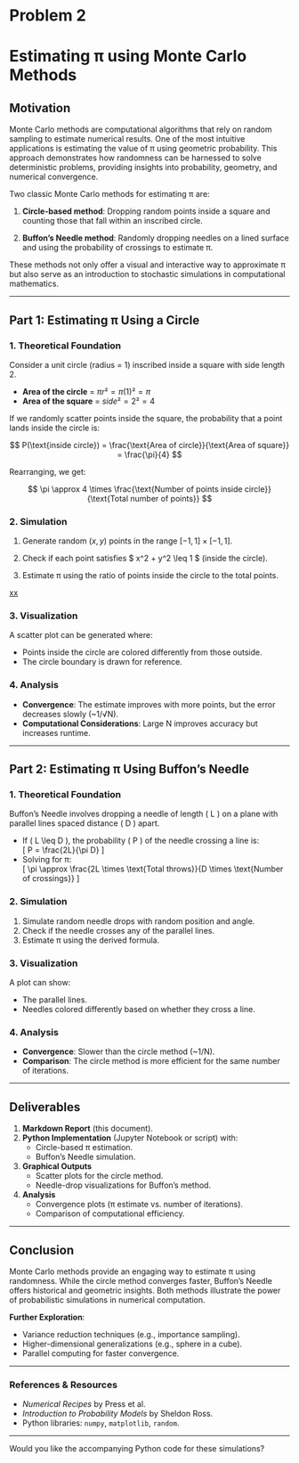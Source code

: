 # Problem 2

# **Estimating π using Monte Carlo Methods**

## **Motivation**

Monte Carlo methods are computational algorithms that rely on random sampling to estimate numerical results. One of the most intuitive applications is estimating the value of π using geometric probability. This approach demonstrates how randomness can be harnessed to solve deterministic problems, providing insights into probability, geometry, and numerical convergence.

Two classic Monte Carlo methods for estimating π are:

1. **Circle-based method**: Dropping random points inside a square and counting those that fall within an inscribed circle.

2. **Buffon’s Needle method**: Randomly dropping needles on a lined surface and using the probability of crossings to estimate π.

These methods not only offer a visual and interactive way to approximate π but also serve as an introduction to stochastic simulations in computational mathematics.

---

## **Part 1: Estimating π Using a Circle**

### **1. Theoretical Foundation**

Consider a unit circle (radius = 1) inscribed inside a square with side length 2.  

- **Area of the circle** = $πr² = π(1)² = π$  
- **Area of the square** = $side² = 2² = 4$  

If we randomly scatter points inside the square, the probability that a point lands inside the circle is: 

$$ P(\text{inside circle}) = \frac{\text{Area of circle}}{\text{Area of square}} = \frac{\pi}{4} $$ 

Rearranging, we get:  

$$ \pi \approx 4 \times \frac{\text{Number of points inside circle}}{\text{Total number of points}} $$ 

### **2. Simulation**
1. Generate random $(x, y)$ points in the range $[-1, 1] × [-1, 1]$.  

2. Check if each point satisfies $ x^2 + y^2 \leq 1 $ (inside the circle).  

3. Estimate π using the ratio of points inside the circle to the total points.  

[xx](d.html)

### **3. Visualization**
A scatter plot can be generated where:
- Points inside the circle are colored differently from those outside.
- The circle boundary is drawn for reference.

### **4. Analysis**
- **Convergence**: The estimate improves with more points, but the error decreases slowly (~1/√N).
- **Computational Considerations**: Large N improves accuracy but increases runtime.

---

## **Part 2: Estimating π Using Buffon’s Needle**

### **1. Theoretical Foundation**
Buffon’s Needle involves dropping a needle of length \( L \) on a plane with parallel lines spaced distance \( D \) apart.  
- If \( L \leq D \), the probability \( P \) of the needle crossing a line is:  
\[ P = \frac{2L}{\pi D} \]  
- Solving for π:  
\[ \pi \approx \frac{2L \times \text{Total throws}}{D \times \text{Number of crossings}} \]  

### **2. Simulation**
1. Simulate random needle drops with random position and angle.  
2. Check if the needle crosses any of the parallel lines.  
3. Estimate π using the derived formula.  

### **3. Visualization**
A plot can show:
- The parallel lines.
- Needles colored differently based on whether they cross a line.

### **4. Analysis**
- **Convergence**: Slower than the circle method (~1/N).
- **Comparison**: The circle method is more efficient for the same number of iterations.

---

## **Deliverables**
1. **Markdown Report** (this document).  
2. **Python Implementation** (Jupyter Notebook or script) with:  
   - Circle-based π estimation.  
   - Buffon’s Needle simulation.  
3. **Graphical Outputs**  
   - Scatter plots for the circle method.  
   - Needle-drop visualizations for Buffon’s method.  
4. **Analysis**  
   - Convergence plots (π estimate vs. number of iterations).  
   - Comparison of computational efficiency.  

---

## **Conclusion**
Monte Carlo methods provide an engaging way to estimate π using randomness. While the circle method converges faster, Buffon’s Needle offers historical and geometric insights. Both methods illustrate the power of probabilistic simulations in numerical computation.  

**Further Exploration**:  
- Variance reduction techniques (e.g., importance sampling).  
- Higher-dimensional generalizations (e.g., sphere in a cube).  
- Parallel computing for faster convergence.  

---

### **References & Resources**
- *Numerical Recipes* by Press et al.  
- *Introduction to Probability Models* by Sheldon Ross.  
- Python libraries: `numpy`, `matplotlib`, `random`.  

---

Would you like the accompanying Python code for these simulations?